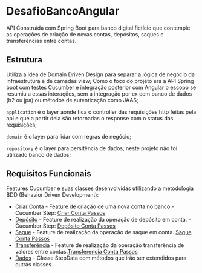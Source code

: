 # DesafioBancoAngular

 API Construída com Spring Boot para banco digital fictício que contemple as operações de criação de novas contas, depósitos, saques e transferências entre contas.

## Estrutura

Utiliza a idea de Domain Driven Design para separar a lógica de negócio da infraestrutura e de camadas view; Como o foco do projeto era a API Spring boot com 
testes Cucumber e integração posterior com Angular o escopo se resumiu a essas interações, sem a integração por ex com banco de dados (h2 ou jpa) ou
métodos de autenticação como JAAS;

`application` é o layer aonde fica o controller das requisições http feitas pela api e que a partir dela são retornadas o response
com o status das requisições;

`domain` é o layer para lidar com regras de negócio;

`repository` é o layer para persitência de dados; neste projeto não foi utilizado banco de dados;

## Requisitos  Funcionais

Features Cucumber e suas classes desenvolvidas utilizando a metodologia BDD (Behavior Driven Development):

* [Criar Conta](src/test/resources/caracteristicas/criar_conta.feature) - Feature de criação de uma nova conta no banco - Cucumber Step: [Criar Conta Passos](src/test/java/com/vms/desafiobanco/passos/CriarContaPassos.java)
* [Depósito](src/test/resources/caracteristicas/deposito.feature) - Feature de realização da operação de depósito em conta.  - Cucumber Step: [Depósito Conta Passos](src/test/java/com/vms/desafiobanco/passos/DepositoContaPassos.java)
* [Saque](src/test/resources/caracteristicas/saque.feature) - Feature de realização da operação de saque em conta. [Saque Conta Passos](src/test/java/com/vms/desafiobanco/passos/SaqueContaPassos.java)
* [Transferência](src/test/resources/caracteristicas/transferencia.feature) - Feature de realização da operação transferência de valores entre contas.[Transferencia Conta Passos](src/test/java/com/vms/desafiobanco/passos/TransferenciaBancoPassos.java)
* [Dados](src/test/java/com/vms/desafiobanco/passos/DadosPassos.java) - Classe StepData com métodos que irão ser extendidos para outras classes.


